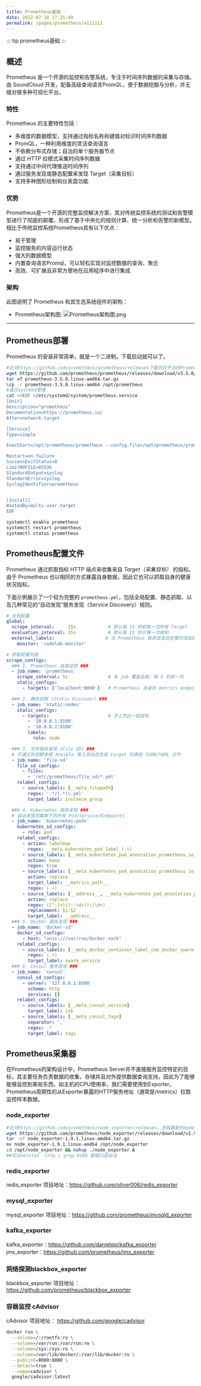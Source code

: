 ```yaml
---
title: Prometheus基础
date: 2022-07-18 17:25:49
permalink: /pages/prometheus/a111111
---
```

::: tip
prometheus基础
:::
## 概述
 Prometheus 是一个开源的监控和告警系统，专注于时间序列数据的采集与存储。由 SoundCloud 开发，配备高级查询语言PromQL，便于数据挖掘与分析，并无缝对接多种可视化平台。
### 特性
Prometheus 的主要特性包括：

-  多维度的数据模型，支持通过指标名称和键值对标识时间序列数据
-  PromQL，一种利用维度的灵活查询语言
-  不依赖分布式存储；自治的单个服务器节点
-  通过 HTTP 拉模式采集时间序列数据
-  支持通过中间代理推送时间序列
-  通过服务发现或静态配置来发现 Target（采集目标）
-  支持多种图形绘制和仪表盘功能
### 优势
Prometheus是一个开源的完整监控解决方案，其对传统监控系统的测试和告警模型进行了彻底的颠覆，形成了基于中央化的规则计算、统一分析和告警的新模型。 相比于传统监控系统Prometheus具有以下优点：
- 易于管理
- 监控服务的内容运行状态
- 强大的数据模型
- 内置查询语言Promql，可以轻松实现对监控数据的查询、聚合
- 高效、可扩展且非常方便地在应用程序中进行集成
### 架构
此图说明了 Prometheus 和其生态系统组件的架构：
- Prometheus架构图:
![Prometheus架构图.png](http://observability-cn.oss-cn-hangzhou.aliyuncs.com/obervability-oss-img/102356477-1725256421911-aaab6cce-ed46-4fa8-992e-482cb8002a2f.png)
------
## Prometheus部署
Prometheus 的安装非常简单，就是一个二进制，下载启动就可以了。
```sh
#访问https://github.com/prometheus/prometheus/releases下载对应平台的Prometheus，然后解压部署。
wget https://github.com/prometheus/prometheus/releases/download/v3.5.0/prometheus-3.5.0.linux-amd64.tar.gz
tar xf prometheus-3.5.0.linux-amd64.tar.gz
\cp -r prometheus-3.5.0.linux-amd64 /opt/prometheus
#通过systemd管理
cat <<EOF >/etc/systemd/system/prometheus.service
[Unit]
Description="prometheus"
Documentation=https://prometheus.io/
After=network.target

[Service]
Type=simple

ExecStart=/opt/prometheus/prometheus --config.file=/opt/prometheus/prometheus.yml --storage.tsdb.path=/opt/prometheus/data --web.enable-lifecycle --web.enable-remote-write-receiver

Restart=on-failure
SuccessExitStatus=0
LimitNOFILE=65536
StandardOutput=syslog
StandardError=syslog
SyslogIdentifier=prometheus


[Install]
WantedBy=multi-user.target
EOF

systemctl enable prometheus
systemctl restart prometheus
systemctl status prometheus
```
## Prometheus配置文件
Prometheus 通过抓取指标 HTTP 端点来收集来自 _Target（采集目标）_ 的指标。由于 Prometheus 也以相同的方式暴露自身数据，因此它也可以抓取自身的健康状况指标。  

下面示例展示了一个较为完整的 `prometheus.yml`，包括全局配置、静态抓取、以及几种常见的“自动发现”服务发现（Service Discovery）规则。

```yaml
# 全局配置
global:
  scrape_interval:     15s            # 默认每 15 秒抓取一次所有 Target
  evaluation_interval: 15s            # 默认每 15 秒计算一次规则
  external_labels:                   # 当 Prometheus 联邦或发送告警时添加的标签
    monitor: 'codelab-monitor'

# 抓取配置列表
scrape_configs:
  ### 1. Prometheus 自身监控 ###
  - job_name: 'prometheus'
    scrape_interval: 5s               # 本 job 覆盖全局，每 5 秒抓一次
    static_configs:
      - targets: ['localhost:9090']   # Prometheus 自身的 metrics endpoint

  ### 2. 静态抓取 (Static Discover) ###
  - job_name: 'static-nodes'
    static_configs:
      - targets:                      # 手工列出一组目标
        - '10.0.0.1:9100'
        - '10.0.0.2:9100'
        labels:
          role: node

  ### 3. 文件服务发现 (File SD) ###
  # 可通过外部脚本或 Ansible 等工具动态生成 target 列表到 JSON/YAML 文件
  - job_name: 'file-sd'
    file_sd_configs:
      - files:
        - '/etc/prometheus/file_sd/*.yml'
    relabel_configs:
      - source_labels: [__meta_filepath]
        regex: '.*/(.*)\.yml'
        target_label: instance_group

  ### 4. Kubernetes 服务发现 ###
  # 自动发现同集群下的所有 Pod/Service/Endpoints
  - job_name: 'kubernetes-pods'
    kubernetes_sd_configs:
      - role: pod
    relabel_configs:
      - action: labelmap
        regex: __meta_kubernetes_pod_label_(.+)
      - source_labels: [__meta_kubernetes_pod_annotation_prometheus_io_scrape]
        action: keep
        regex: true
      - source_labels: [__meta_kubernetes_pod_annotation_prometheus_io_path]
        action: replace
        target_label: __metrics_path__
        regex: (.+)
      - source_labels: [__address__, __meta_kubernetes_pod_annotation_prometheus_io_port]
        action: replace
        regex: ([^:]+)(?::\d+)?;(\d+)
        replacement: $1:$2
        target_label: __address__
  ### 5. Docker 服务发现 ###
  - job_name: 'docker-sd'
    docker_sd_configs:
      - host: "unix:///var/run/docker.sock"
    relabel_configs:
      - source_labels: [__meta_docker_container_label_com_docker_swarm_service_name]
        regex: (.+)
        target_label: swarm_service
  ### 6. Consul 服务发现 ###
  - job_name: 'consul'
    consul_sd_configs:
      - server: '127.0.0.1:8500'
        scheme: http
        services: []
    relabel_configs:
      - source_labels: [__meta_consul_service]
        target_label: job
      - source_labels: [__meta_consul_tags]
        separator: ','
        regex: .*
        target_label: tags
```


## Prometheus采集器
在Prometheus的架构设计中，Prometheus Server并不直接服务监控特定的目标，其主要任务负责数据的收集，存储并且对外提供数据查询支持。因此为了能够能够监控到某些东西，如主机的CPU使用率，我们需要使用到Exporter。Prometheus周期性的从Exporter暴露的HTTP服务地址（通常是/metrics）拉取监控样本数据。
### node_exporter
```sh
#访问https://github.com/prometheus/node_exporter/releases，获取最新的node_exporter部署
wget https://github.com/prometheus/node_exporter/releases/download/v1.9.1/node_exporter-1.9.1.linux-amd64.tar.gz
tar -xf node_exporter-1.9.1.linux-amd64.tar.gz
mv node_exporter-1.9.1.linux-amd64 /opt/node_exporter
cd /opt/node_exporter && nohup ./node_exporter &
##可以netstat -lntp | grep 9100 看端口启动没
```
### redis_exporter 
redis_exporter 项目地址：https://github.com/oliver006/redis_exporter
### mysql_exporter
mysql_exporter 项目地址：https://github.com/prometheus/mysqld_exporter
### kafka_exporter
kafka_exporter：https://github.com/danielqsj/kafka_exporter
jmx_exporter：https://github.com/prometheus/jmx_exporter
### 网络探测blackbox_exporter
blackbox_exporter 项目地址： https://github.com/prometheus/blackbox_exporter
### 容器监控 cAdvisor
cAdvisor 项目地址： https://github.com/google/cadvisor
```sh
docker run \
  --volume=/:/rootfs:ro \
  --volume=/var/run:/var/run:rw \
  --volume=/sys:/sys:ro \
  --volume=/var/lib/docker/:/var/lib/docker:ro \
  --publish=8080:8080 \
  --detach=true \
  --name=cadvisor \
  google/cadvisor:latest
```
